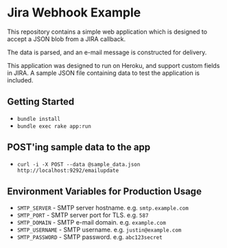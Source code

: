 # Jira Webhook Example

This repository contains a simple web application which is designed to accept a JSON blob from a JIRA callback.

The data is parsed, and an e-mail message is constructed for delivery.

This application was designed to run on Heroku, and support custom fields in JIRA. A sample JSON file containing data to test the application is included.

## Getting Started

- `bundle install`
- `bundle exec rake app:run`

## POST'ing sample data to the app

- `curl -i -X POST --data @sample_data.json http://localhost:9292/emailupdate`

## Environment Variables for Production Usage

- `SMTP_SERVER` - SMTP server hostname. e.g. `smtp.example.com`
- `SMTP_PORT` - SMTP server port for TLS. e.g. `587`
- `SMTP_DOMAIN` - SMTP e-mail domain. e.g. `example.com`
- `SMTP_USERNAME` - SMTP username. e.g. `justin@example.com`
- `SMTP_PASSWORD` - SMTP password. e.g. `abc123secret`
